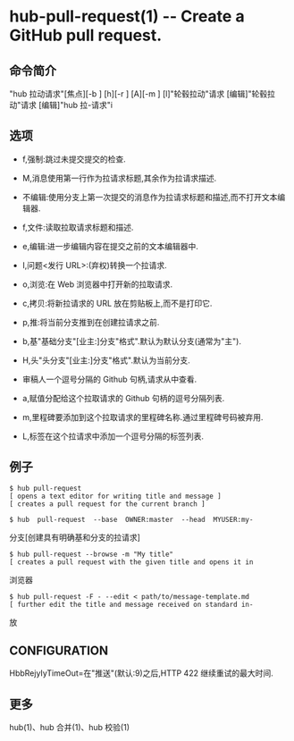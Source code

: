 # hub-pull-request(1) -- Create a GitHub pull request.

## 命令简介

"hub 拉动请求"[焦点][-b <base>] [h<HEAD>][-r <review- ers> ] [A<ASSIGNEES>][-m <milestone>] [l<LABELS>]"轮毂拉动"请求<MESSAGE> [编辑]"轮毂拉动"请求<FILE>
[编辑]"hub 拉-请求"i<ISSUE>

## 选项

- f,强制:跳过未提交提交的检查.

- M,消息<MESSAGE>使用第一行<MESSAGE>作为拉请求标题,其余作为拉请求描述.

- 不编辑:使用分支上第一次提交的消息作为拉请求标题和描述,而不打开文本编辑器.

- f,文件<FILE>:读取拉取请求标题和描述<FILE>.

- e,编辑:进一步编辑内容<FILE>在提交之前的文本编辑器中.

- I,问题<ISSUE>\<发行 URL>:(弃权)转换<ISSUE>一个拉请求.

- o,浏览:在 Web 浏览器中打开新的拉取请求.

- c,拷贝:将新拉请求的 URL 放在剪贴板上,而不是打印它.

- p,推:将当前分支推到<HEAD>在创建拉请求之前.

- b,基<BASE>"基础分支"[业主:]分支"格式".默认为默认分支(通常为"主").

- H,头<HEAD>"头分支"[业主:]分支"格式".默认为当前分支.

- 审稿人<USERS>一个逗号分隔的 Github 句柄,请求从中查看.

- a,赋值<USERS>分配给这个拉取请求的 Github 句柄的逗号分隔列表.

- m,里程碑<NAME>要添加到这个拉取请求的里程碑名称.通过里程碑号码被弃用.

- L,标签<LABELS>在这个拉请求中添加一个逗号分隔的标签列表.

## 例子

```
$ hub pull-request
[ opens a text editor for writing title and message ]
[ creates a pull request for the current branch ]

$ hub  pull-request  --base  OWNER:master  --head  MYUSER:my-
```

分支[创建具有明确基和分支的拉请求]

```
$ hub pull-request --browse -m "My title"
[ creates a pull request with the given title and opens it in
```

浏览器

```
$ hub pull-request -F - --edit < path/to/message-template.md
[ further edit the title and message received on standard in-
```

放

## CONFIGURATION

HbbRejyIyTimeOut=<SECONDS>在"推送"(默认:9)之后,HTTP 422 继续重试的最大时间.

## 更多

hub(1)、hub 合并(1)、hub 校验(1)
